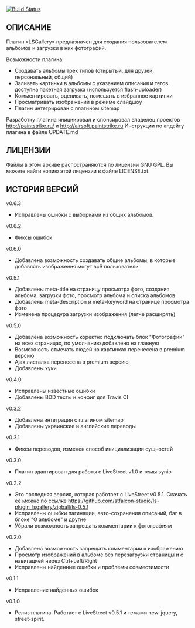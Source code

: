 [![Build Status](https://secure.travis-ci.org/stfalcon-studio/ls-plugin_lsgallery.png?branch=master)](https://travis-ci.org/stfalcon-studio/ls-plugin_lsgallery)

ОПИСАНИЕ
--------

Плагин «LSGallery» предназначен для создания пользователем альбомов и загрузки в них фотографий.

Возможности плагина:
* Создавать альбомы трех типов (открытый, для друзей, персональный, общий)
* Заливать картинки в альбомы с указанием описания и тегов. доступна пакетная загрузка (используется flash-uploader)
* Комментировать, оценивать, помещать в избранное картинки
* Просматривать изображений в режиме слайдшоу
* Плагин интегрирован с плагином sitemap

Разработку плагина инициировал и спонсировал владелец проектов http://paintstrike.ru/ и http://airsoft.paintstrike.ru
Инструкции по апдейту плагина в файле UPDATE.md

ЛИЦЕНЗИИ
--------

Файлы в этом архиве распостраняются по лицензии GNU GPL. Вы можете найти копию
этой лицензии в файле LICENSE.txt.

ИСТОРИЯ ВЕРСИЙ
--------------
v0.6.3
- Исправлены ошибки с выборками из общих альбомов.

v0.6.2
- Фиксы ошибок.

v0.6.0
- Добавлена возможность создавать общие альбомы, в которые добавлять изображения могут всё пользователи.

v0.5.1
- Добавлены meta-title на страницу просмотра фото, создания альбома, загрузки фото, просмотр альбома и списка альбомов
- Добавлены meta-description и meta-keyword на странице просмотра фото
- Изменена процедура загрузки изображения (легче расширять)

v0.5.0
- Добавлена возможность коректно подключать блок "Фотографии" на всех страницах, по умолчанию добавлено на главную
- Возможность отмечать людей на картинках перенесена в premium версию
- Ajax листалка перенесена в premium версию
- Добавлены хуки

v0.4.0
- Исправлены известные ошибки
- Добавлены BDD тесты и конфиг для Travis CI

v0.3.2
- Добавлена интеграция с плагином sitemap
- Добавлены украинские и английские переводы

v0.3.1
- Фиксы переводов, изменен способ инициализации сущностей

v0.3.0
- Плагин адаптирован для работы с LiveStreet v1.0 и темы synio

v0.2.2
- Это последняя версия, которая работает с LiveStreet v0.5.1. Скачать её можно по ссылке https://github.com/stfalcon-studio/ls-plugin_lsgallery/zipball/ls-0.5.1
- Исправлены ошибки пагинации, авто-сохранения описаний, баг в блоке "О альбоме" и другие
- Убрали возможность запрещать комментарии к фотографиям

v0.2.0
- Добавлена возможность запрещать комментарии к изображению
- Просмотр изображений в альбоме без перезагрузки страницы и с навигацией через Ctrl+Left/Right
- Исправлены найденные ошибки и проблемы совместимости

v0.1.1
- Исправление найденных ошибок

v0.1.0
- Релиз плагина. Работает с LiveStreet v0.5.1 и темами new-jquery, street-spirit.

